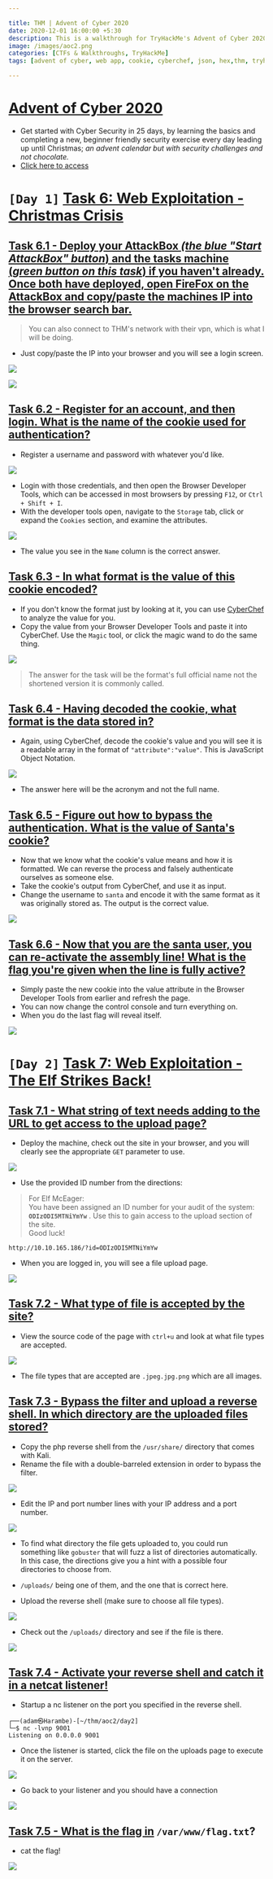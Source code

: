 ```yaml
---

title: THM | Advent of Cyber 2020
date: 2020-12-01 16:00:00 +5:30
description: This is a walkthrough for TryHackMe's Advent of Cyber 2020 event
image: /images/aoc2.png
categories: [CTFs & Walkthroughs, TryHackMe]
tags: [advent of cyber, web app, cookie, cyberchef, json, hex,thm, tryhackme] # add tag

---
```


# <ins>Advent of Cyber 2020</ins>
- Get started with Cyber Security in 25 days, by learning the basics and completing a new, beginner friendly security exercise every day leading up until Christmas; _an advent calendar but with security challenges and not chocolate._
- [Click here to access](https://tryhackme.com/room/adventofcyber2)

# `[Day 1]` <ins>Task 6: Web Exploitation - Christmas Crisis</ins>

## <ins>Task 6.1 - Deploy your AttackBox _(the blue "Start AttackBox" button_) and the tasks machine (_green button on this task_) if you haven't already. Once both have deployed, open FireFox on the AttackBox and copy/paste the machines IP into the browser search bar.</ins>

> You can also connect to THM's network with their vpn, which is what I will be doing.

- Just copy/paste the IP into your browser and you will see a login screen.

![](/images/aoc2-d1-ip.png)

![](/images/aoc2-d1-login.png)

## <ins>Task 6.2 - Register for an account, and then login. What is the name of the cookie used for authentication?</ins>

- Register a username and password with whatever you'd like.

![](/images/aoc2-d1-bob123.png)

- Login with those credentials, and then open the Browser Developer Tools, which can be accessed in most browsers by pressing `F12`, or `Ctrl + Shift + I`.
- With the developer tools open, navigate to the `Storage` tab, click or expand the `Cookies` section, and examine the attributes.

![](/images/aoc2-d1-devtool.png)

- The value you see in the `Name` column is the correct answer. 

## <ins>Task 6.3 - In what format is the value of this cookie encoded?</ins>

- If you don't know the format just by looking at it, you can use [CyberChef](https://gchq.github.io/CyberChef/) to analyze the value for you.
- Copy the value from your Browser Developer Tools and paste it into CyberChef. Use the `Magic` tool, or click the magic wand to do the same thing.

![](/images/aoc2-d1-hex.png)

> The answer for the task will be the format's full official name not the shortened version it is commonly called. 

## <ins>Task 6.4 - Having decoded the cookie, what format is the data stored in?</ins>

- Again, using CyberChef, decode the cookie's value and you will see it is a readable array in the format of `"attribute":"value"`. This is JavaScript Object Notation.

![](/images/aoc2-d1-json.png)

- The answer here will be the acronym and not the full name. 

## <ins>Task 6.5 - Figure out how to bypass the authentication. What is the value of Santa's cookie?</ins>

- Now that we know what the cookie's value means and how it is formatted. We can reverse the process and falsely authenticate ourselves as someone else.
- Take the cookie's output from CyberChef, and use it as input.
- Change the username to `santa` and encode it with the same format as it was originally stored as. The output is the correct value.

![](/images/aoc2-d1-santa.png)

## <ins>Task 6.6 - Now that you are the santa user, you can re-activate the assembly line! What is the flag you're given when the line is fully active?</ins>
- Simply paste the new cookie into the value attribute in the Browser Developer Tools from earlier and refresh the page.
- You can now change the control console and turn everything on.
- When you do the last flag will reveal itself. 

![](/images/aoc2-d1-flag.png)

# `[Day 2]` <ins>Task 7: Web Exploitation - The Elf Strikes Back!</ins>

## <ins>Task 7.1 - What string of text needs adding to the URL to get access to the upload page?</ins>

- Deploy the machine, check out the site in your browser, and you will clearly see the appropriate `GET` parameter to use.

![](/images/aoc2-d2-get.png)

- Use the provided ID number from the directions:
> For Elf McEager:  
You have been assigned an ID number for your audit of the system: **`ODIzODI5MTNiYmYw`** . Use this to gain access to the upload section of the site.  
Good luck!

```
http://10.10.165.186/?id=ODIzODI5MTNiYmYw
```

- When you are logged in, you will see a file upload page.

![](/images/aoc2-d2-upload.png)

## <ins>Task 7.2 - What type of file is accepted by the site?</ins>

- View the source code of the page with `ctrl+u` and look at what file types are accepted.

![](/images/aoc-d2-sourcecode.png)

- The file types that are accepted are `.jpeg.jpg.png` which are all images. 

## <ins>Task 7.3 - Bypass the filter and upload a reverse shell. In which directory are the uploaded files stored?</ins>

- Copy the php reverse shell from the `/usr/share/` directory that comes with Kali.
- Rename the file with a double-barreled extension in order to bypass the filter. 

![](/images/aoc2-d2-rev.png)

- Edit the IP and port number lines with your IP address and a port number.

![](/images/aoc2-d2-subl.png)

- To find what directory the file gets uploaded to, you could run something like `gobuster` that will fuzz a list of directories automatically. In this case, the directions give you a hint with a possible four directories to choose from.
- `/uploads/` being one of them, and the one that is correct here.

- Upload the reverse shell (make sure to choose all file types).

![](/images/aoc2-d2-fileselect.png)

- Check out the `/uploads/` directory and see if the file is there.

![](/images/aoc2-d2-uploads.png)

## <ins>Task 7.4 - Activate your reverse shell and catch it in a netcat listener!</ins>

- Startup a nc listener on the port you specified in the reverse shell.
```
┌──(adam㉿Harambe)-[~/thm/aoc2/day2]
└─$ nc -lvnp 9001
Listening on 0.0.0.0 9001
```
- Once the listener is started, click the file on the uploads page to execute it on the server. 

![](/images/aoc2-d2-click.png)

- Go back to your listener and you should have a connection

![](/images/aoc2-d2-shell.png)

## <ins>Task 7.5 - What is the flag in</ins> `/var/www/flag.txt`?

- cat the flag!

![](/images/aoc2-d2-flag.png)